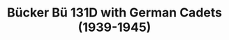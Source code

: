 ---
layout: product
title: "Bücker Bü 131D with German Cadets (1939-1945)"
price: "TBA" 
desc: "Maketa"
img_path: "/assets/img/ICM 32034.webp"
brand: "N/A"
available: false
special_offer: false
new: false
soon: false
cat: "010000"
subcat: "013600"
subsubcat: "0N/A"
sifra: "ICM 32034"
popular: false
spec: false
---